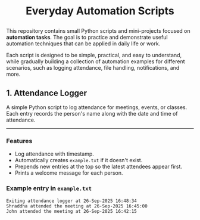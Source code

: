 # <p align="center"> Everyday Automation Scripts</p>
This repository contains small Python scripts and mini-projects focused on **automation tasks**. The goal is to practice and demonstrate useful automation techniques that can be applied in daily life or work.  

Each script is designed to be simple, practical, and easy to understand, while gradually building a collection of automation examples for different scenarios, such as logging attendance, file handling, notifications, and more.

## 1. Attendance Logger

A simple Python script to log attendance for meetings, events, or classes. Each entry records the person's name along with the date and time of attendance.

---

### Features
- Log attendance with timestamp.
- Automatically creates `example.txt` if it doesn't exist.
- Prepends new entries at the top so the latest attendees appear first.
- Prints a welcome message for each person.
### Example entry in ```example.txt```
```
Exiting attendance logger at 26-Sep-2025 16:48:34
Shraddha attended the meeting at 26-Sep-2025 16:45:00
John attended the meeting at 26-Sep-2025 16:42:15
```
